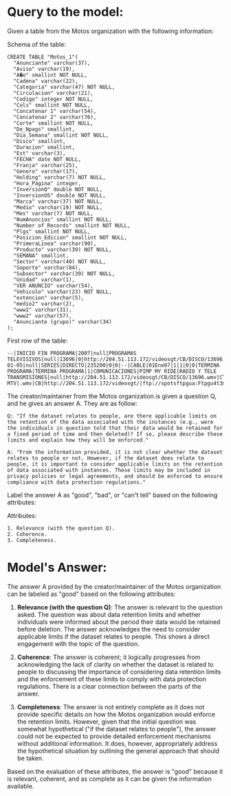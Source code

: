 # Query to the model:
Given a table from the Motos organization with the following information:

Schema of the table:
```
CREATE TABLE "Motos_1"(
  "Anunciante" varchar(37),
  "Aviso" varchar(19),
  "A�o" smallint NOT NULL,
  "Cadena" varchar(22),
  "Categoria" varchar(47) NOT NULL,
  "Circulacion" varchar(21),
  "Codigo" integer NOT NULL,
  "Cols" smallint NOT NULL,
  "Concatenar 1" varchar(54),
  "Concatenar 2" varchar(76),
  "Corte" smallint NOT NULL,
  "De_Npags" smallint,
  "Dia_Semana" smallint NOT NULL,
  "Disco" smallint,
  "Duracion" smallint,
  "Est" varchar(3),
  "FECHA" date NOT NULL,
  "Franja" varchar(25),
  "Genero" varchar(17),
  "Holding" varchar(7) NOT NULL,
  "Hora_Pagina" integer,
  "InversionQ" double NOT NULL,
  "InversionUS" double NOT NULL,
  "Marca" varchar(37) NOT NULL,
  "Medio" varchar(19) NOT NULL,
  "Mes" varchar(7) NOT NULL,
  "NumAnuncios" smallint NOT NULL,
  "Number of Records" smallint NOT NULL,
  "Plgs" smallint NOT NULL,
  "Posicion_Edicion" smallint NOT NULL,
  "PrimeraLinea" varchar(90),
  "Producto" varchar(39) NOT NULL,
  "SEMANA" smallint,
  "Sector" varchar(40) NOT NULL,
  "Soporte" varchar(84),
  "Subsector" varchar(39) NOT NULL,
  "Unidad" varchar(1),
  "VER ANUNCIO" varchar(54),
  "Vehiculo" varchar(23) NOT NULL,
  "extencion" varchar(5),
  "medio2" varchar(2),
  "www1" varchar(31),
  "www2" varchar(57),
  "Anunciante (grupo)" varchar(34)
);
```

First row of the table:
```
--|INICIO FIN PROGRAMA|2007|null|PROGRAMAS TELEVISIVOS|null|13696|0|http://204.51.113.172/videosgt/CB/DISCO/13696.wmv|ftp://spotsftpgua:Ftpgu4t3m4l4@181.48.50.21/TV_GUA//DISCO/13696.wmv|0|0|5|null|0|null|2007-01-05|null|SERIES|DIRECTO|235200|0|0|--|CABLE|01Ene07|1|1|0|0|TERMINA PROGRAMA|TERMINA PROGRAMA|1|COMUNICACIONES|PIMP MY RIDE|RADIO Y TELE TRANSMISIONES|null|http://204.51.113.172/videosgt/CB/DISCO/13696.wmv|CT- MTV|.wmv|CB|http://204.51.113.172/videosgt/|ftp://spotsftpgua:Ftpgu4t3m4l4@181.48.50.21/TV_GUA/|null
```

The creator/maintainer from the Motos organization is given a question Q, and he gives an answer A. They are as follow:

```
Q: "If the dataset relates to people, are there applicable limits on the retention of the data associated with the instances (e.g., were the individuals in question told that their data would be retained for a fixed period of time and then deleted)? If so, please describe these limits and explain how they will be enforced."

A: "From the information provided, it is not clear whether the dataset relates to people or not. However, if the dataset does relate to people, it is important to consider applicable limits on the retention of data associated with instances. These limits may be included in privacy policies or legal agreements, and should be enforced to ensure compliance with data protection regulations."
```

Label the answer A as "good", "bad", or "can't tell" based on the following attributes:

Attributes:
```
1. Relevance (with the question Q).
2. Coherence.
3. Completeness.
```

# Model's Answer:

The answer A provided by the creator/maintainer of the Motos organization can be labeled as "good" based on the following attributes:

1. **Relevance (with the question Q)**: The answer is relevant to the question asked. The question was about data retention limits and whether individuals were informed about the period their data would be retained before deletion. The answer acknowledges the need to consider applicable limits if the dataset relates to people. This shows a direct engagement with the topic of the question.

2. **Coherence**: The answer is coherent; it logically progresses from acknowledging the lack of clarity on whether the dataset is related to people to discussing the importance of considering data retention limits and the enforcement of these limits to comply with data protection regulations. There is a clear connection between the parts of the answer.

3. **Completeness**: The answer is not entirely complete as it does not provide specific details on how the Motos organization would enforce the retention limits. However, given that the initial question was somewhat hypothetical ("if the dataset relates to people"), the answer could not be expected to provide detailed enforcement mechanisms without additional information. It does, however, appropriately address the hypothetical situation by outlining the general approach that should be taken.

Based on the evaluation of these attributes, the answer is "good" because it is relevant, coherent, and as complete as it can be given the information available.
